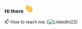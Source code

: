 ### Hi there <img src="https://github.com/LarryJunior21/larryjunior21/blob/911881bbf0af88d8688a0d166b67adfa8ed8d366/wave.gif" width="30px">

📫 How to reach me: [![LinkedIn][1.1]][3]

[1.1]: <img src="https://github.com/LarryJunior21/larryjunior21/blob/35d7d824f092f433472f7edf3455a39c979a9993/a.png" width="30px">

<!--
**LarryJunior21/larryjunior21** is a ✨ _special_ ✨ repository because its `README.md` (this file) appears on your GitHub profile.

Here are some ideas to get you started:

- 🔭 I’m currently working on ...
- 🌱 I’m currently learning ...
- 👯 I’m looking to collaborate on ...
- 🤔 I’m looking for help with ...
- 💬 Ask me about ...
- 
- 😄 Pronouns: ...
- ⚡ Fun fact: ...
-->
